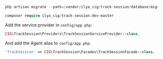 ```php 
php artisan migrate --path=/vendor/ilya_cig/track-session/database/migrations/2024_07_24_123500_create_track_session_table.php
```

```php 
composer require ilya_cig/track-session:dev-master
```

Add the service provider in `config/app.php`:

```php
CIG\TrackSession\Providers\TrackSessionServiceProvider::class,
```

And add the Agent alias to `config/app.php`:

```php
'TrackSession' => CIG\TrackSession\Facades\TrackSessionFacade::class,
```